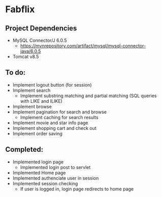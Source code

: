 # Fabflix

## Project Dependencies
  - MySQL Connector/J 6.0.5
    - https://mvnrepository.com/artifact/mysql/mysql-connector-java/6.0.5
  - Tomcat v8.5
  
## To do:
  - Implement logout button (for session)
  - Implement search
    - Implement substring matching and partial matching (SQL queries with LIKE and ILIKE)
  - Implement browse
  - Implement pagination for search and browse
    - Implement caching for search results
  - Implement movie and star info page
  - Implement shopping cart and check out
  - Implement order saving
  
## Completed:
  - Implemented login page
    - Implemented login post to servlet
  - Implemented Home page
  - Implemented authenciate user in session
  - Implemented session checking
    - If user is logged in, login page redirects to home page

